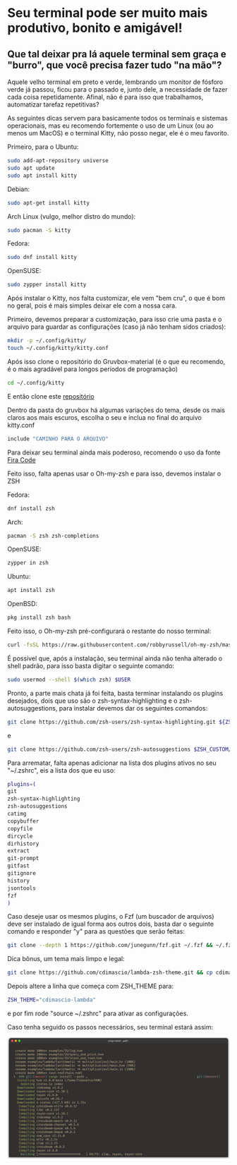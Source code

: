 # Seu terminal pode ser muito mais produtivo, bonito e amigável!

## Que tal deixar pra lá aquele terminal sem graça e "burro", que você precisa fazer tudo "na mão"?

Aquele velho terminal em preto e verde, lembrando um monitor de fósforo verde já passou, ficou para o passado e, junto dele, a necessidade de fazer cada coisa repetidamente. Afinal, não é para isso que trabalhamos, automatizar tarefaz repetitivas?

As seguintes dicas servem para basicamente todos os terminais e sistemas operacionais, mas eu recomendo fortemente o uso de um Linux (ou ao menos um MacOS) e o terminal Kitty, não posso negar, ele é o meu favorito.

Primeiro, para o Ubuntu:

```bash
sudo add-apt-repository universe
sudo apt update
sudo apt install kitty
```

Debian:

```bash
sudo apt-get install kitty
```

Arch Linux (vulgo, melhor distro do mundo):

```bash
sudo pacman -S kitty
```

Fedora:

```bash
sudo dnf install kitty
```

OpenSUSE:

```bash
sudo zypper install kitty
```

Após instalar o Kitty, nos falta customizar, ele vem "bem cru", o que é bom no geral, pois é mais simples deixar ele com a nossa cara.

Primeiro, devemos preparar a customização, para isso crie uma pasta e o arquivo para guardar as configurações (caso já não tenham sidos criados):

```bash
mkdir -p ~/.config/kitty/
touch ~/.config/kitty/kitty.conf
```

Após isso clone o repositório do Gruvbox-material (é o que eu recomendo, é o mais agradável para longos períodos de programação)

```bash
cd ~/.config/kitty
```

E então clone este [repositório](https://github.com/rsaihe/gruvbox-material-kitty)

Dentro da pasta do gruvbox há algumas variações do tema, desde os mais claros aos mais escuros, escolha o seu e inclua no final do arquivo kitty.conf

```bash
include "CAMINHO PARA O ARQUIVO"
```

Para deixar seu terminal ainda mais poderoso, recomendo o uso da fonte [Fira Code](https://github.com/tonsky/FiraCode/wiki/Installing)

Feito isso, falta apenas usar o Oh-my-zsh e para isso, devemos instalar o ZSH

Fedora:

```bash
dnf install zsh
```

Arch:

```bash
pacman -S zsh zsh-completions
```

OpenSUSE:

```bash
zypper in zsh
```

Ubuntu:

```bash
apt install zsh
```

OpenBSD:

```bash
pkg install zsh bash
```

Feito isso, o Oh-my-zsh pré-configurará o restante do nosso terminal:

```bash
curl -fsSL https://raw.githubusercontent.com/robbyrussell/oh-my-zsh/master/tools/install.sh | sh; zsh
```

É possível que, após a instalação, seu terminal ainda não tenha alterado o shell padrão, para isso basta digitar o seguinte comando:

```bash
sudo usermod --shell $(which zsh) $USER
```

Pronto, a parte mais chata já foi feita, basta terminar instalando os plugins desejados, dois que uso são o zsh-syntax-highlighting e o zsh-autosuggestions, para instalar devemos dar os seguintes comandos:

```bash
git clone https://github.com/zsh-users/zsh-syntax-highlighting.git ${ZSH_CUSTOM:-~/.oh-my-zsh/custom}/plugins/zsh-syntax-highlighting
```

e

```bash
git clone https://github.com/zsh-users/zsh-autosuggestions $ZSH_CUSTOM/plugins/zsh-autosuggestions
```

Para arrematar, falta apenas adicionar na lista dos plugins ativos no seu "~/.zshrc", eis a lista dos que eu uso:

```bash
plugins=(
git
zsh-syntax-highlighting
zsh-autosuggestions
catimg
copybuffer
copyfile
dircycle
dirhistory
extract
git-prompt
gitfast
gitignore
history
jsontools
fzf
)
```

Caso deseje usar os mesmos plugins, o Fzf (um buscador de arquivos) deve ser instalado de igual forma aos outros dois, basta dar o seguinte comando e responder "y" para as questões que serão feitas:

```bash
git clone --depth 1 https://github.com/junegunn/fzf.git ~/.fzf && ~/.fzf/install
```

Dica bônus, um tema mais limpo e legal:

```bash
git clone https://github.com/cdimascio/lambda-zsh-theme.git && cp cdimascio-lambda.zsh-theme $ZSH_CUSTOM/themes
```

Depois altere a linha que começa com ZSH_THEME para:

```bash
ZSH_THEME="cdimascio-lambda"
```

e por fim rode "source ~/.zshrc" para ativar as configurações.

Caso tenha seguido os passos necessários, seu terminal estará assim:

![meu terminal](./Imagens/my_terminal.png)
